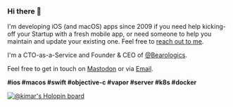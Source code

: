 <!-- ![Header](https://github.com/kimar/kimar/raw/master/Header.png) -->

### Hi there 👋

I'm developing iOS (and macOS) apps since 2009 if you need help kicking-off your Startup with a fresh mobile app, or need someone to help you maintain and update your existing one. Feel free to [reach out to me](https://bearologics.com/contact).

I'm a CTO-as-a-Service and Founder & CEO of [@Bearologics](https://github.com/Bearologics).

Feel free to get in touch on <a rel="me" href="https://bearologics.social/@marcus">Mastodon</a> or via <a href="https://www.bearologics.com/contact">Email</a>.

**#ios #macos #swift #objective-c #vapor #server #k8s #docker**

[![@kimar's Holopin board](https://holopin.io/api/user/board?user=kimar)](https://holopin.io/@kimar)

<!--
**kimar/kimar** is a ✨ _special_ ✨ repository because its `README.md` (this file) appears on your GitHub profile.

Here are some ideas to get you started:

- 🔭 I’m currently working on ...
- 🌱 I’m currently learning ...
- 👯 I’m looking to collaborate on ...
- 🤔 I’m looking for help with ...
- 💬 Ask me about ...
- 📫 How to reach me: ...
- 😄 Pronouns: ...
- ⚡ Fun fact: ...
-->
